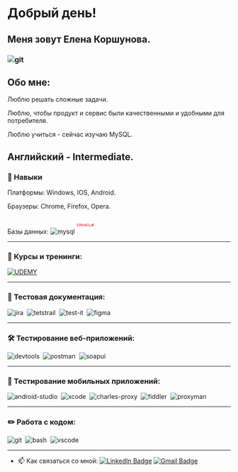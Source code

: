 # Добрый день!

Меня зовут Елена Коршунова.
-------


### <img src="https://media.licdn.com/dms/image/D5603AQH3b7LY3ph6ag/profile-displayphoto-shrink_400_400/0/1676888127473?e=1690416000&v=beta&t=3qs3QMONGPiZ5U4ChiHL_QNjRYHALNa_QNM-kp_76sM" title="git" alt="git" width="40" height="40"/>

Обо мне:
---


Люблю решать сложные задачи.

Люблю, чтобы продукт и сервис были качественными и удобными для потребителя. 

Люблю учиться - сейчас изучаю MySQL.


Английский - Intermediate. 
---



### 🤝 Навыки
Платформы: 
Windows, IOS, Android.

Браузеры: Chrome, Firefox, Opera.

Базы данных: 
<img src="https://cdn.jsdelivr.net/gh/devicons/devicon/icons/mysql/mysql-original.svg" title="mysql" alt="mysql" width="40" height="40"/>
<img src=https://raw.githubusercontent.com/devicons/devicon/master/icons/oracle/oracle-original.svg title="oracle" alt="oracle" width="40" height="40"/>


---

### 🤝 Курсы и тренинги:

 <div id="badges">
    <a href="https://www.udemy.com/gift/qaengineer/" target="_blank">
      <img src="https://www.udemy.com/staticx/udemy/images/v7/logo-udemy-inverted.svg" width="80" height="80" alt="UDEMY" />
    </a>

---

### 📁 Тестовая документация:

<div>
  <img src="https://cdn.jsdelivr.net/gh/devicons/devicon/icons/jira/jira-original.svg" title="jira" alt="jira" width="40" height="40"/>&nbsp
  <img src="https://codahosted.io/packs/21236/unversioned/assets/LOGO/ba1091c59bab89cd2fd0f289622731fe16113d7b00905abe64759c313a4b73b76c1b0426076ed76cb74752234c734131df46992d5b8b48fc13e264240e4f7119f736cfeb64df36ded54b5cbf6198b9cadedf18dd0cac5c7dbcd16e6336c29363cd1292ba" title="testrail" alt="tetstrail" width="40" height="40"/>&nbsp
  <img src="https://docs.testit.software/images/testit_logo_icon.png" title="test-it" alt="test-it" width="40" height="40"/>&nbsp
   <img src="https://cdn.jsdelivr.net/gh/devicons/devicon/icons/figma/figma-original.svg" title="figma" alt="figma" width="40" height="40"/>&nbsp
</div>

---

### 🛠 Тестирование веб-приложений:

<div>
  <img src="https://d33wubrfki0l68.cloudfront.net/38b5c953a4667366685d55db55d057c86db1fc54/a0fdc/static/acae6b24d940347661ca901ea07f47c1/chrome-dev-logo-icon.png" title="devtools" alt="devtools" width="40" height="40"/>&nbsp
  <img src="https://img.uxwing.com/wp-content/themes/uxwing/download/brands-social-media/postman-icon.svg" title="postman" alt="postman" width="40" height="40"/>&nbsp
  <img src="https://static0.smartbear.co/smartbearbrand/media/images/home/soapui-icon.svg" title="soapui" alt="soapui" width="40" height="40"/>&nbsp
</div>

---

### 📱 Тестирование мобильных приложений:

<div>
  <img src="https://cdn.jsdelivr.net/gh/devicons/devicon/icons/androidstudio/androidstudio-original.svg" title="android-studio" alt="android-studio" width="40" height="40"/>&nbsp
  <img src="https://cdn.jsdelivr.net/gh/devicons/devicon/icons/xcode/xcode-original.svg" title="xcode" alt="xcode" width="40" height="40"/>&nbsp
  <img src="https://cdn.icon-icons.com/icons2/3053/PNG/512/charles_proxy_macos_bigsur_icon_190302.png" title="charles-proxy" alt="charles-proxy" width="40" height="40"/>&nbsp
  <img src="https://www.megaleechers.com/storage/Fiddler-Everywhere-Icon.png" title="fiddler" alt="fiddler" width="40" height="40"/>&nbsp
  <img src="https://pbs.twimg.com/profile_images/1589614420766126080/slAIVDtr_400x400.jpg" title="proxyman" alt="proxyman" width="40" height="40"/>&nbsp
</div>


---

### ✏️ Работа с кодом:

<div>
  <img src="https://cdn.jsdelivr.net/gh/devicons/devicon/icons/git/git-original.svg" title="git" alt="git" width="40" height="40"/>&nbsp
  <img src="https://upload.wikimedia.org/wikipedia/commons/thumb/4/4b/Bash_Logo_Colored.svg/1024px-Bash_Logo_Colored.svg.png?20180723054350" title="bash" alt="bash" width="40" height="40"/>&nbsp
  <img src="https://cdn.jsdelivr.net/gh/devicons/devicon/icons/vscode/vscode-original.svg" title="vscode" alt="vscode" width="40" height="40"/>&nbsp
  
</div>

---

- 📫 Как связаться со мной: 
[![LinkedIn Badge](https://img.shields.io/badge/-@ElenaKorshunova-blue?style=flat&logo=LinkedIn&logoColor=white)](https://www.linkedin.com/in/elena-korshunova-3b7096267/) [![Gmail Badge](https://img.imgsmail.ru/static.promo/logo/logo_white.svg)](mailto:korshunova_e_v@mail.ru)

